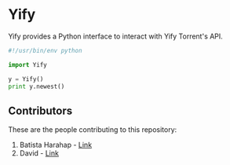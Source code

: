# Yify

Yify provides a Python interface to interact with Yify Torrent's API.

```python
#!/usr/bin/env python

import Yify

y = Yify()
print y.newest()
```

## Contributors

These are the people contributing to this repository:

1. Batista Harahap - [Link](https://github.com/tistaharahap)
2. David - [Link](https://github.com/multikatt)
